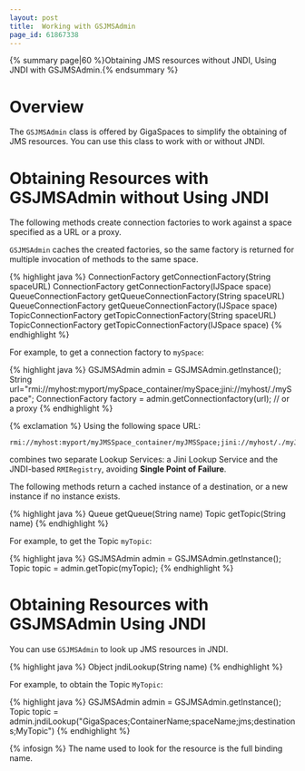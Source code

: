 ```yaml
---
layout: post
title:  Working with GSJMSAdmin
page_id: 61867338
---
```


{% summary page|60 %}Obtaining JMS resources without JNDI, Using JNDI with GSJMSAdmin.{% endsummary %}

# Overview

The `GSJMSAdmin` class is offered by GigaSpaces to simplify the obtaining of JMS resources. You can use this class to work with or without JNDI.

# Obtaining Resources with GSJMSAdmin without Using JNDI

The following methods create connection factories to work against a space specified as a URL or a proxy.

`GSJMSAdmin` caches the created factories, so the same factory is returned for multiple invocation of methods to the same space.

{% highlight java %}
ConnectionFactory getConnectionFactory(String spaceURL)
ConnectionFactory getConnectionFactory(IJSpace space)
QueueConnectionFactory getQueueConnectionFactory(String spaceURL)
QueueConnectionFactory getQueueConnectionFactory(IJSpace space)
TopicConnectionFactory getTopicConnectionFactory(String spaceURL)
TopicConnectionFactory getTopicConnectionFactory(IJSpace space)
{% endhighlight %}

For example, to get a connection factory to `mySpace`:

{% highlight java %}
GSJMSAdmin admin = GSJMSAdmin.getInstance();
String url="rmi://myhost:myport/mySpace_container/mySpace;jini://myhost/./mySpace";
ConnectionFactory factory = admin.getConnectionfactory(url); // or a proxy
{% endhighlight %}

{% exclamation %} Using the following space URL:

    rmi://myhost:myport/myJMSSpace_container/myJMSSpace;jini://myhost/./myJMSSpace

combines two separate Lookup Services: a Jini Lookup Service and the JNDI-based `RMIRegistry`, avoiding **Single Point of Failure**.

The following methods return a cached instance of a destination, or a new instance if no instance exists.

{% highlight java %}
Queue getQueue(String name)
Topic getTopic(String name)
{% endhighlight %}

For example, to get the Topic `myTopic`:

{% highlight java %}
GSJMSAdmin admin = GSJMSAdmin.getInstance();
Topic topic = admin.getTopic(myTopic);
{% endhighlight %}

# Obtaining Resources with GSJMSAdmin Using JNDI

You can use `GSJMSAdmin` to look up JMS resources in JNDI.

{% highlight java %}
Object jndiLookup(String name)
{% endhighlight %}

For example, to obtain the Topic `MyTopic`:

{% highlight java %}
GSJMSAdmin admin = GSJMSAdmin.getInstance();
Topic topic = admin.jndiLookup("GigaSpaces;ContainerName;spaceName;jms;destinations;MyTopic")
{% endhighlight %}

{% infosign %} The name used to look for the resource is the full binding name.
